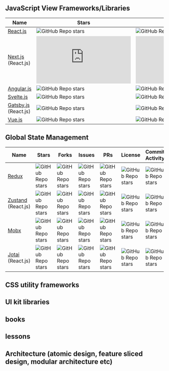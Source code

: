 ## JavaScript View Frameworks/Libraries  

| Name | Stars | Forks | Issues | PRs | License | Commit Activity | Created At |
| ---- | ---- | ---- | ---- | ---- | ---- | ---- | ---- |
| [React.js](https://github.com/facebook/react)              | ![GitHub Repo stars](https://img.shields.io/github/stars/facebook/react?style=flat&label=)  | ![GitHub Repo stars](https://img.shields.io/github/forks/facebook/react?style=flat&color=589D7C&label=)  | ![GitHub Repo stars](https://img.shields.io/github/issues/facebook/react?style=flat&color=red&label=)  | ![GitHub Repo stars](https://img.shields.io/github/issues-pr/facebook/react?style=flat&color=E09F3E&label=)  | ![GitHub Repo stars](https://img.shields.io/github/license/facebook/react?style=flat&label=)  | ![GitHub Repo stars](https://img.shields.io/github/commit-activity/m/facebook/react?style=flat&label=)  | ![GitHub Repo stars](https://img.shields.io/github/created-at/facebook/react?style=flat&color=90708C&label=)  |
| [Next.js](https://github.com/vercel/next.js) (React.js)    | ![GitHub Repo stars](https://img.shields.io/github/stars/vercel/next.js?style=flat&label=)  | ![GitHub Repo stars](https://img.shields.io/github/forks/vercel/next.js?style=flat&color=589D7C&label=)  | ![GitHub Repo stars](https://img.shields.io/github/issues/vercel/next.js?style=flat&color=red&label=)  | ![GitHub Repo stars](https://img.shields.io/github/issues-pr/vercel/next.js?style=flat&color=E09F3E&label=)  | ![GitHub Repo stars](https://img.shields.io/github/license/vercel/next.js?style=flat&label=)  | ![GitHub Repo stars](https://img.shields.io/github/commit-activity/m/vercel/next.js?style=flat&label=)  | ![GitHub Repo stars](https://img.shields.io/github/created-at/vercel/next.js?style=flat&color=90708C&label=)  |
| [Angular.js](https://github.com/angular/angular)           | ![GitHub Repo stars](https://img.shields.io/github/stars/angular/angular?style=flat&label=) | ![GitHub Repo stars](https://img.shields.io/github/forks/angular/angular?style=flat&color=589D7C&label=) | ![GitHub Repo stars](https://img.shields.io/github/issues/angular/angular?style=flat&color=red&label=) | ![GitHub Repo stars](https://img.shields.io/github/issues-pr/angular/angular?style=flat&color=E09F3E&label=) | ![GitHub Repo stars](https://img.shields.io/github/license/angular/angular?style=flat&label=) | ![GitHub Repo stars](https://img.shields.io/github/commit-activity/m/angular/angular?style=flat&label=) | ![GitHub Repo stars](https://img.shields.io/github/created-at/angular/angular?style=flat&color=90708C&label=) |
| [Svelte.js](https://github.com/sveltejs/svelte)            | ![GitHub Repo stars](https://img.shields.io/github/stars/sveltejs/svelte?style=flat&label=) | ![GitHub Repo stars](https://img.shields.io/github/forks/sveltejs/svelte?style=flat&color=589D7C&label=) | ![GitHub Repo stars](https://img.shields.io/github/issues/sveltejs/svelte?style=flat&color=red&label=) | ![GitHub Repo stars](https://img.shields.io/github/issues-pr/sveltejs/svelte?style=flat&color=E09F3E&label=) | ![GitHub Repo stars](https://img.shields.io/github/license/sveltejs/svelte?style=flat&label=) | ![GitHub Repo stars](https://img.shields.io/github/commit-activity/m/sveltejs/svelte?style=flat&label=) | ![GitHub Repo stars](https://img.shields.io/github/created-at/sveltejs/svelte?style=flat&color=90708C&label=) |
| [Gatsby.js](https://github.com/gatsbyjs/gatsby) (React.js) | ![GitHub Repo stars](https://img.shields.io/github/stars/gatsbyjs/gatsby?style=flat&label=) | ![GitHub Repo stars](https://img.shields.io/github/forks/gatsbyjs/gatsby?style=flat&color=589D7C&label=) | ![GitHub Repo stars](https://img.shields.io/github/issues/gatsbyjs/gatsby?style=flat&color=red&label=) | ![GitHub Repo stars](https://img.shields.io/github/issues-pr/gatsbyjs/gatsby?style=flat&color=E09F3E&label=) | ![GitHub Repo stars](https://img.shields.io/github/license/gatsbyjs/gatsby?style=flat&label=) | ![GitHub Repo stars](https://img.shields.io/github/commit-activity/m/gatsbyjs/gatsby?style=flat&label=) | ![GitHub Repo stars](https://img.shields.io/github/created-at/gatsbyjs/gatsby?style=flat&color=90708C&label=) |
| [Vue.js](https://github.com/vuejs/core)                    | ![GitHub Repo stars](https://img.shields.io/github/stars/vuejs/core?style=flat&label=)      | ![GitHub Repo stars](https://img.shields.io/github/forks/vuejs/core?style=flat&color=589D7C&label=)      | ![GitHub Repo stars](https://img.shields.io/github/issues/vuejs/core?style=flat&color=red&label=)      | ![GitHub Repo stars](https://img.shields.io/github/issues-pr/vuejs/core?style=flat&color=E09F3E&label=)      | ![GitHub Repo stars](https://img.shields.io/github/license/vuejs/core?style=flat&label=)      | ![GitHub Repo stars](https://img.shields.io/github/commit-activity/m/vuejs/core?style=flat&label=)      | ![GitHub Repo stars](https://img.shields.io/github/created-at/vuejs/core?style=flat&color=90708C&label=)      |
  
## Global State Management 

| Name | Stars | Forks | Issues | PRs | License | Commit Activity | Created At |
| ---- | ---- | ---- | ---- | ---- | ---- | ---- | ---- |
| [Redux](https://github.com/reduxjs/redux)           | ![GitHub Repo stars](https://img.shields.io/github/stars/reduxjs/redux?style=flat&label=)  | ![GitHub Repo stars](https://img.shields.io/github/forks/reduxjs/redux?style=flat&color=589D7C&label=)  | ![GitHub Repo stars](https://img.shields.io/github/issues/reduxjs/redux?style=flat&color=red&label=)  | ![GitHub Repo stars](https://img.shields.io/github/issues-pr/reduxjs/redux?style=flat&color=E09F3E&label=)  | ![GitHub Repo stars](https://img.shields.io/github/license/reduxjs/redux?style=flat&label=)  | ![GitHub Repo stars](https://img.shields.io/github/commit-activity/m/reduxjs/redux?style=flat&label=)  | ![GitHub Repo stars](https://img.shields.io/github/created-at/reduxjs/redux?style=flat&color=90708C&label=)  |
| [Zustand](https://github.com/pmndrs/zustand) (React.js)           | ![GitHub Repo stars](https://img.shields.io/github/stars/pmndrs/zustand?style=flat&label=) | ![GitHub Repo stars](https://img.shields.io/github/forks/pmndrs/zustand?style=flat&color=589D7C&label=) | ![GitHub Repo stars](https://img.shields.io/github/issues/pmndrs/zustand?style=flat&color=red&label=) | ![GitHub Repo stars](https://img.shields.io/github/issues-pr/pmndrs/zustand?style=flat&color=E09F3E&label=) | ![GitHub Repo stars](https://img.shields.io/github/license/pmndrs/zustand?style=flat&label=) | ![GitHub Repo stars](https://img.shields.io/github/commit-activity/m/pmndrs/zustand?style=flat&label=) | ![GitHub Repo stars](https://img.shields.io/github/created-at/pmndrs/zustand?style=flat&color=90708C&label=) |
| [Mobx](https://github.com/mobxjs/mobx)              | ![GitHub Repo stars](https://img.shields.io/github/stars/mobxjs/mobx?style=flat&label=)  | ![GitHub Repo stars](https://img.shields.io/github/forks/mobxjs/mobx?style=flat&color=589D7C&label=)  | ![GitHub Repo stars](https://img.shields.io/github/issues/mobxjs/mobx?style=flat&color=red&label=)  | ![GitHub Repo stars](https://img.shields.io/github/issues-pr/mobxjs/mobx?style=flat&color=E09F3E&label=)  | ![GitHub Repo stars](https://img.shields.io/github/license/mobxjs/mobx?style=flat&label=)  | ![GitHub Repo stars](https://img.shields.io/github/commit-activity/m/mobxjs/mobx?style=flat&label=)  | ![GitHub Repo stars](https://img.shields.io/github/created-at/mobxjs/mobx?style=flat&color=90708C&label=)  |
| [Jotai](https://github.com/pmndrs/jotai) (React.js) | ![GitHub Repo stars](https://img.shields.io/github/stars/pmndrs/jotai?style=flat&label=) | ![GitHub Repo stars](https://img.shields.io/github/forks/pmndrs/jotai?style=flat&color=589D7C&label=) | ![GitHub Repo stars](https://img.shields.io/github/issues/pmndrs/jotai?style=flat&color=red&label=) | ![GitHub Repo stars](https://img.shields.io/github/issues-pr/pmndrs/jotai?style=flat&color=E09F3E&label=) | ![GitHub Repo stars](https://img.shields.io/github/license/pmndrs/jotai?style=flat&label=) | ![GitHub Repo stars](https://img.shields.io/github/commit-activity/m/pmndrs/jotai?style=flat&label=) | ![GitHub Repo stars](https://img.shields.io/github/created-at/pmndrs/jotai?style=flat&color=90708C&label=) |

## CSS utility frameworks 

## UI kit libraries 

## books

## lessons

## Architecture (atomic design, feature sliced design, modular architecture etc)
